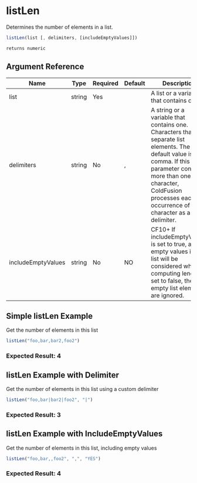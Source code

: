 # listLen

Determines the number of elements in a list.

```javascript
listLen(list [, delimiters, [includeEmptyValues]])
```

```javascript
returns numeric
```

## Argument Reference

| Name | Type | Required | Default | Description |
| --- | --- | --- | --- | --- |
| list | string | Yes |  | A list or a variable that contains one |
| delimiters | string | No | , | A string or a variable that contains one. Characters that separate list elements. The default value is comma. If this parameter contains more than one character, ColdFusion processes each occurrence of each character as a delimiter. |
| includeEmptyValues | string | No | NO | CF10+ If includeEmptyValues is set to true, all empty values in the list will be considered when computing length. If set to false, the empty list elements are ignored. |

## Simple listLen Example

Get the number of elements in this list

```javascript
listLen("foo,bar,bar2,foo2")
```

### Expected Result: 4

## listLen Example with Delimiter

Get the number of elements in this list using a custom delimiter

```javascript
listLen("foo,bar|bar2|foo2", "|")
```

### Expected Result: 3

## listLen Example with IncludeEmptyValues

Get the number of elements in this list, including empty values

```javascript
listLen("foo,bar,,foo2", ",", "YES")
```

### Expected Result: 4
